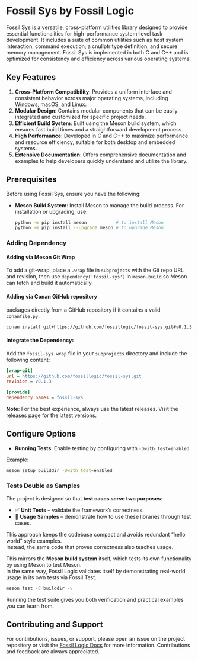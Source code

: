 # **Fossil Sys by Fossil Logic**

Fossil Sys is a versatile, cross-platform utilities library designed to provide essential functionalities for high-performance system-level task development. It includes a suite of common utilities such as host system interaction, command execution, a cnullptr type definition, and secure memory management. Fossil Sys is implemented in both C and C++ and is optimized for consistency and efficiency across various operating systems.

## Key Features

1. **Cross-Platform Compatibility**: Provides a uniform interface and consistent behavior across major operating systems, including Windows, macOS, and Linux.
2. **Modular Design**: Contains modular components that can be easily integrated and customized for specific project needs.
3. **Efficient Build System**: Built using the Meson build system, which ensures fast build times and a straightforward development process.
4. **High Performance**: Developed in C and C++ to maximize performance and resource efficiency, suitable for both desktop and embedded systems.
5. **Extensive Documentation**: Offers comprehensive documentation and examples to help developers quickly understand and utilize the library.

## Prerequisites

Before using Fossil Sys, ensure you have the following:

- **Meson Build System**: Install Meson to manage the build process. For installation or upgrading, use:

    ```sh
    python -m pip install meson           # to install Meson
    python -m pip install --upgrade meson # to upgrade Meson
    ```

### Adding Dependency

#### Adding via Meson Git Wrap

To add a git-wrap, place a `.wrap` file in `subprojects` with the Git repo URL and revision, then use `dependency('fossil-sys')` in `meson.build` so Meson can fetch and build it automatically.

#### Adding via Conan GitHub repository

 packages directly from a GitHub repository if it contains a valid `conanfile.py`.

```bash
conan install git+https://github.com/fossillogic/fossil-sys.git#v0.1.3 --name fossil_sys --build=missing
```

#### Integrate the Dependency:

Add the `fossil-sys.wrap` file in your `subprojects` directory and include the following content:

```ini
[wrap-git]
url = https://github.com/fossillogic/fossil-sys.git
revision = v0.1.3

[provide]
dependency_names = fossil-sys
```

**Note**: For the best experience, always use the latest releases. Visit the [releases](https://github.com/fossillogic/fossil-sys/releases) page for the latest versions.

## Configure Options

- **Running Tests**: Enable testing by configuring with `-Dwith_test=enabled`.

Example:

```sh
meson setup builddir -Dwith_test=enabled
```

### Tests Double as Samples

The project is designed so that **test cases serve two purposes**:

- ✅ **Unit Tests** – validate the framework’s correctness.  
- 📖 **Usage Samples** – demonstrate how to use these libraries through test cases.  

This approach keeps the codebase compact and avoids redundant “hello world” style examples.  
Instead, the same code that proves correctness also teaches usage.  

This mirrors the **Meson build system** itself, which tests its own functionality by using Meson to test Meson.  
In the same way, Fossil Logic validates itself by demonstrating real-world usage in its own tests via Fossil Test.  

```bash
meson test -C builddir -v
```

Running the test suite gives you both verification and practical examples you can learn from.

## Contributing and Support

For contributions, issues, or support, please open an issue on the project repository or visit the [Fossil Logic Docs](https://fossillogic.com/docs) for more information. Contributions and feedback are always appreciated.
